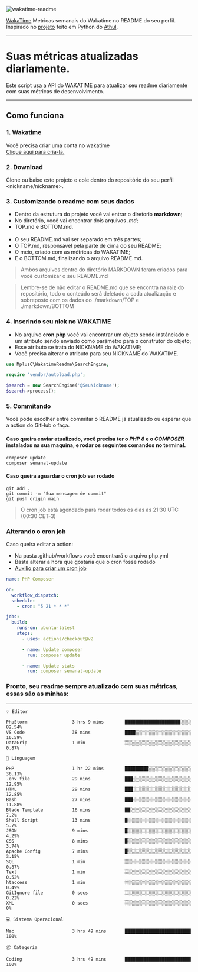![wakatime-readme](https://socialify.git.ci/bymatheus/wakatime-readme/image?description=1&descriptionEditable=M%C3%A9tricas%20semanais%20do%20Wakatime%20no%20seu%20README%20de%20perfil.&font=KoHo&forks=1&language=1&owner=1&pattern=Signal&stargazers=1&theme=Dark)

[WakaTime](https://wakatime.com) Metricas semanais do Wakatime no README do seu perfil. <br>
Inspirado no [projeto](https://github.com/athul/waka-readme) feito em Python do [Athul](https://github.com/athul).
___

# Suas métricas atualizadas diariamente.
Este script usa a API do WAKATIME para atualizar seu readme diariamente com suas métricas de desenvolvimento.

___

## Como funciona

### 1. Wakatime
Você precisa criar uma conta no wakatime <br>
[Clique aqui para cria-la.](https://wakatime.com) 

### 2. Download
Clone ou baixe este projeto e cole dentro do repositório do seu perfil <nickname/nickname>.

### 3. Customizando o readme com seus dados
- Dentro da estrutura do projeto você vai entrar o diretorio **markdown**;  
- No diretório, você vai encontrar dois arquivos *.md*;
- TOP.md e BOTTOM.md.
<br><br>
- O seu README.md vai ser separado em três partes; 
- O TOP.md, responsável pela parte de cima do seu README;
- O meio, criado com as métricas do WAKATIME;
- E o BOTTOM.md, finalizando o arquivo README.md.<br>

> Ambos arquivos dentro do diretório MARKDOWN foram criados para você customizar o seu README.md

> Lembre-se de não editar o README.md que se encontra na raiz do repositório, todo o conteúdo será deletado a cada atualização e sobreposto com os dados do ./markdown/TOP e ./markdown/BOTTOM

### 4. Inserindo seu nick no WAKATIME
- No arquivo **cron.php** você vai encontrar um objeto sendo instânciado e um atributo sendo enviado como parâmetro para o construtor do objeto;
- Esse atributo se trata do NICKNAME do WAKATIME;
- Você precisa alterar o atributo para seu NICKNAME do WAKATIME.

```php
use MplusC\WakatimeReadme\SearchEngine;

require 'vendor/autoload.php';

$search = new SearchEngine('@SeuNickname');
$search->process();
```

### 5. Commitando
Você pode escolher entre commitar o README já atualizado ou esperar que a action do GitHub o faça. <br>

#### Caso queira enviar atualizado, você precisa ter o *PHP 8* e o *COMPOSER* instalados na sua maquina, e rodar os seguintes comandos no terminal.
```composer
composer update
composer semanal-update 
```

#### Caso queira aguardar o cron job ser rodado 
```git 
git add .
git commit -m "Sua mensagem de commit"
git push origin main
```

>O cron job está agendado para rodar todos os dias as 21:30 UTC (00:30 CET-3) 

### Alterando o cron job
Caso queira editar a action:

- Na pasta .github/workflows você encontrará o arquivo php.yml
- Basta alterar a hora que gostaria que o cron fosse rodado
- [Auxilio para criar um cron job](https://crontab.guru)

```yml
name: PHP Composer

on:
  workflow_dispatch:
  schedule:
    - cron: "5 21 * * *"

jobs:
  build:
    runs-on: ubuntu-latest
    steps:
      - uses: actions/checkout@v2

      - name: Update composer
        run: composer update

      - name: Update stats
        run: composer semanal-update
```

### Pronto, seu readme sempre atualizado com suas métricas, essas são as minhas:

___
```text
💡 Editor

PhpStorm                 3 hrs 9 mins        █████████████████████░░░░     82.54%
VS Code                  38 mins             ████░░░░░░░░░░░░░░░░░░░░░     16.59%
DataGrip                 1 min               ░░░░░░░░░░░░░░░░░░░░░░░░░      0.87%
```
```text
💬 Linguagem

PHP                      1 hr 22 mins        █████████░░░░░░░░░░░░░░░░     36.13%
.env file                29 mins             ███░░░░░░░░░░░░░░░░░░░░░░     12.95%
HTML                     29 mins             ███░░░░░░░░░░░░░░░░░░░░░░     12.85%
Bash                     27 mins             ███░░░░░░░░░░░░░░░░░░░░░░     11.88%
Blade Template           16 mins             ██░░░░░░░░░░░░░░░░░░░░░░░       7.2%
Shell Script             13 mins             █░░░░░░░░░░░░░░░░░░░░░░░░       5.7%
JSON                     9 mins              █░░░░░░░░░░░░░░░░░░░░░░░░      4.29%
CSS                      8 mins              █░░░░░░░░░░░░░░░░░░░░░░░░      3.74%
Apache Config            7 mins              █░░░░░░░░░░░░░░░░░░░░░░░░      3.15%
SQL                      1 min               ░░░░░░░░░░░░░░░░░░░░░░░░░      0.87%
Text                     1 min               ░░░░░░░░░░░░░░░░░░░░░░░░░      0.52%
htaccess                 1 min               ░░░░░░░░░░░░░░░░░░░░░░░░░      0.49%
GitIgnore file           0 secs              ░░░░░░░░░░░░░░░░░░░░░░░░░      0.22%
XML                      0 secs              ░░░░░░░░░░░░░░░░░░░░░░░░░         0%
```
```text
💻 Sistema Operacional

Mac                      3 hrs 49 mins       █████████████████████████       100%
```
```text
📦 Categoria

Coding                   3 hrs 49 mins       █████████████████████████       100%
```
